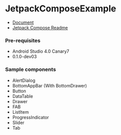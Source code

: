 # JetpackComposeExample

- [Document](https://developer.android.com/jetpack/compose) 
- [Jetpack Compose Readme](https://android.googlesource.com/platform/frameworks/support/+/refs/heads/androidx-master-dev/ui/README.md)


### Pre-requisites

- Android Studio 4.0 Canary7
- 0.1.0-dev03

### Sample components

- AlertDialog
- BottomAppBar (With BottomDrawer)
- Button
- DataTable
- Drawer
- FAB
- ListItem
- ProgressIndicator
- Slider
- Tab